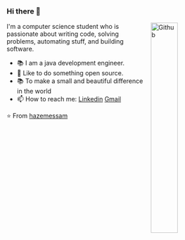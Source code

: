 ### Hi there 👋

<img width="35%" align="right" alt="Github" src="https://user-images.githubusercontent.com/48678280/88862734-4903af80-d201-11ea-968b-9c939d88a37c.gif" />

I'm a computer science student who is passionate about writing code, solving problems, automating stuff, and building software.

- 📚 I am a java development engineer.
- 👯 Like to do something open source.
- 📚 To make a small and beautiful difference in the world
- 📫 How to reach me: [Linkedin](https://www.linkedin.com/in/hazemessamsaleh) [Gmail](56677297@qq.com)

⭐️ From [hazemessam](https://github.com/hazemessam)
